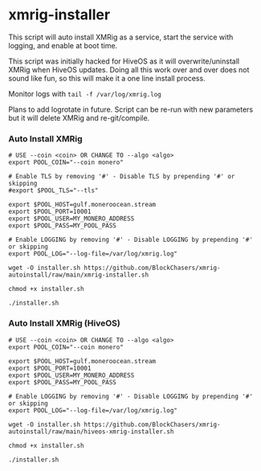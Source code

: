 # xmrig-installer

This script will auto install XMRig as a service, start the service with logging, and enable at boot time.

This script was initially hacked for HiveOS as it will overwrite/uninstall XMRig when HiveOS updates. 
Doing all this work over and over does not sound like fun, so this will make it a one line install process.

Monitor logs with `tail -f /var/log/xmrig.log`

Plans to add logrotate in future. Script can be re-run with new parameters but it will delete XMRig and re-git/compile.

### Auto Install XMRig
```
# USE --coin <coin> OR CHANGE TO --algo <algo>
export POOL_COIN="--coin monero"

# Enable TLS by removing '#' - Disable TLS by prepending '#' or skipping
#export $POOL_TLS="--tls"

export $POOL_HOST=gulf.moneroocean.stream
export $POOL_PORT=10001
export $POOL_USER=MY_MONERO_ADDRESS
export $POOL_PASS=MY_POOL_PASS

# Enable LOGGING by removing '#' - Disable LOGGING by prepending '#' or skipping
export POOL_LOG="--log-file=/var/log/xmrig.log"

wget -O installer.sh https://github.com/BlockChasers/xmrig-autoinstall/raw/main/xmrig-installer.sh

chmod +x installer.sh

./installer.sh
```

### Auto Install XMRig (HiveOS)
```
# USE --coin <coin> OR CHANGE TO --algo <algo>
export POOL_COIN="--coin monero"

export $POOL_HOST=gulf.moneroocean.stream
export $POOL_PORT=10001
export $POOL_USER=MY_MONERO_ADDRESS
export $POOL_PASS=MY_POOL_PASS

# Enable LOGGING by removing '#' - Disable LOGGING by prepending '#' or skipping
export POOL_LOG="--log-file=/var/log/xmrig.log"

wget -O installer.sh https://github.com/BlockChasers/xmrig-autoinstall/raw/main/hiveos-xmrig-installer.sh

chmod +x installer.sh

./installer.sh
```
